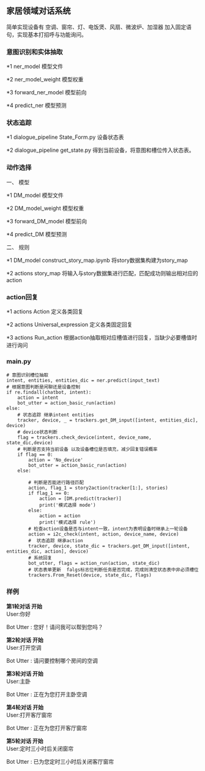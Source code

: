 ## **家居领域对话系统**

简单实现设备有 空调、窗帘、灯、电饭煲、风扇、微波炉、加湿器 
加入固定语句，实现基本打招呼与功能询问。

### 意图识别和实体抽取
 *1 ner_model 模型文件
 
 *2 ner_model_weight 模型权重
 
 *3 forward_ner_model 模型前向
 
 *4 predict_ner 模型预测
 
### 状态追踪

 *1 dialogue_pipeline  State_Form.py 设备状态表
 
 *2 dialogue_pipeline  get_state.py  得到当前设备，将意图和槽位传入状态表。
 
### 动作选择

一、 模型

 *1 DM_model 模型文件
 
 *2 DM_model_weight 模型权重
 
 *3 forward_DM_model 模型前向
 
 *4 predict_DM 模型预测

二、 规则

 *1 DM_model construct_story_map.ipynb  将story数据集构建为story_map
 
 *2 actions story_map  将输入与story数据集进行匹配，匹配成功则输出相对应的action
 
### action回复

 *1 actions Action 定义各类回复
 
 *2 actions Universal_expression 定义各类固定回复
 
 *3 actions Run_action 根据action抽取相对应槽值进行回复，当缺少必要槽值时进行询问
 
### main.py

    # 意图识别槽位抽取 
    intent, entities, entities_dic = ner.predict(input_text)
    # 根据意图判断是闲聊还是设备控制
    if re.findall(chatbot, intent):
        action = intent
        bot_utter = action_basic_run(action)
    else:
        # 状态追踪 继承intent entities
        tracker, device, _ = trackers.get_DM_input([intent, entities_dic], device)
        # device状态判断
        flag = trackers.check_device(intent, device_name, state_dic,device)
        # 判断是否支持当前设备 以及设备槽位是否填充，减少回复错误概率
        if flag == 0:
            action = 'No_device'
            bot_utter = action_basic_run(action)
        else:

            # 判断是否能进行路径匹配
            action, flag_1 = story2action(tracker[1:], stories)
            if flag_1 == 0:
                action = [DM.predict(tracker)]
                print('模式选择 mode')
            else:
                action = action
                print('模式选择 rule')
            # 检查action设备是否与intent一致，intent为表明设备时继承上一轮设备
            action = i2c_check(intent, action, device_name, device)
            #  状态追踪 继承action
            tracker, device, state_dic = trackers.get_DM_input([intent, entities_dic, action], device)
            # 系统回复
            bot_utter, flags = action_run(action, state_dic)
            # 状态表单更新  falgs标志位判断任务是否完成，完成则清空状态表中非必须槽位
            trackers.From_Reset(device, state_dic, flags)


### 样例 


**********************第1轮对话 开始**********************  
User:你好  
 
Bot Utter :  您好！请问我可以帮到您吗？  

**********************第2轮对话 开始**********************  
User:打开空调  

Bot Utter :  请问要控制哪个房间的空调  

**********************第3轮对话 开始**********************  
User:主卧    

Bot Utter :  正在为您打开主卧空调  

**********************第4轮对话 开始**********************  
User:打开客厅窗帘  

Bot Utter :  正在为您打开客厅窗帘  

**********************第5轮对话 开始**********************  
User:定时三小时后关闭窗帘  

Bot Utter :  已为您定时三小时后关闭客厅窗帘  
